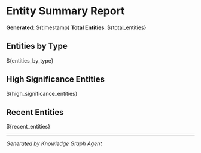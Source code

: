 # Entity Summary Report

**Generated**: ${timestamp}
**Total Entities**: ${total_entities}

## Entities by Type

${entities_by_type}

## High Significance Entities

${high_significance_entities}

## Recent Entities

${recent_entities}

---
*Generated by Knowledge Graph Agent*
